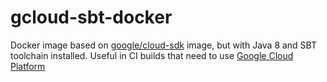 # gcloud-sbt-docker

Docker image based on [google/cloud-sdk](https://github.com/GoogleCloudPlatform/cloud-sdk-docker) image, but with Java 8 and SBT toolchain installed. Useful in CI builds that need to use [Google Cloud Platform](https://cloud.google.com/)
